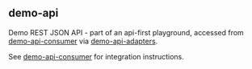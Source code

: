 ## demo-api

Demo REST JSON API - part of an api-first playground, accessed from
[demo-api-consumer](https://github.com/woodpigeon/demo-api-consumer) via [demo-api-adapters](https://github.com/woodpigeon/demo-api-adapters).

See [demo-api-consumer](https://github.com/woodpigeon/demo-api-consumer) for 
integration instructions.




